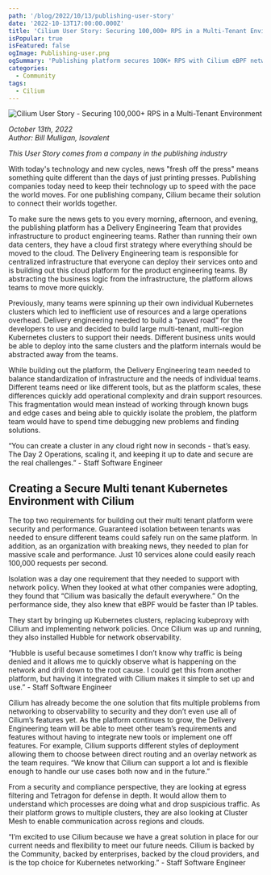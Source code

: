 ```yaml
---
path: '/blog/2022/10/13/publishing-user-story'
date: '2022-10-13T17:00:00.000Z'
title: 'Cilium User Story: Securing 100,000+ RPS in a Multi-Tenant Environment'
isPopular: true
isFeatured: false
ogImage: Publishing-user.png
ogSummary: 'Publishing platform secures 100K+ RPS with Cilium eBPF network policies, Hubble observability, and multi-tenant isolation in large Kubernetes clusters.'
categories:
  - Community
tags:
  - Cilium
---
```


![Cilium User Story - Securing 100,000+ RPS in a Multi-Tenant Environment](Publishing-user.png)

_October 13th, 2022_  
_Author: Bill Mulligan, Isovalent_

_This User Story comes from a company in the publishing industry_

With today's technology and new cycles, news "fresh off the press" means something quite different than the days of just printing presses. Publishing companies today need to keep their technology up to speed with the pace the world moves. For one publishing company, Cilium became their solution to connect their worlds together.

To make sure the news gets to you every morning, afternoon, and evening, the publishing platform has a Delivery Engineering Team that provides infrastructure to product engineering teams. Rather than running their own data centers, they have a cloud first strategy where everything should be moved to the cloud. The Delivery Engineering team is responsible for centralized infrastructure that everyone can deploy their services onto and is building out this cloud platform for the product engineering teams. By abstracting the business logic from the infrastructure, the platform allows teams to move more quickly.

Previously, many teams were spinning up their own individual Kubernetes clusters which led to inefficient use of resources and a large operations overhead. Delivery engineering needed to build a “paved road” for the developers to use and decided to build large multi-tenant, multi-region Kubernetes clusters to support their needs. Different business units would be able to deploy into the same clusters and the platform internals would be abstracted away from the teams.

While building out the platform, the Delivery Engineering team needed to balance standardization of infrastructure and the needs of individual teams. Different teams need or like different tools, but as the platform scales, these differences quickly add operational complexity and drain support resources. This fragmentation would mean instead of working through known bugs and edge cases and being able to quickly isolate the problem, the platform team would have to spend time debugging new problems and finding solutions.

“You can create a cluster in any cloud right now in seconds - that’s easy. The Day 2 Operations, scaling it, and keeping it up to date and secure are the real challenges.” - Staff Software Engineer

## Creating a Secure Multi tenant Kubernetes Environment with Cilium

The top two requirements for building out their multi tenant platform were security and performance. Guaranteed isolation between tenants was needed to ensure different teams could safely run on the same platform. In addition, as an organization with breaking news, they needed to plan for massive scale and performance. Just 10 services alone could easily reach 100,000 requests per second.

Isolation was a day one requirement that they needed to support with network policy. When they looked at what other companies were adopting, they found that “Cilium was basically the default everywhere.” On the performance side, they also knew that eBPF would be faster than IP tables.

They start by bringing up Kubernetes clusters, replacing kubeproxy with Cilium and implementing network policies. Once Cilium was up and running, they also installed Hubble for network observability.

“Hubble is useful because sometimes I don’t know why traffic is being denied and it allows me to quickly observe what is happening on the network and drill down to the root cause. I could get this from another platform, but having it integrated with Cilium makes it simple to set up and use.” - Staff Software Engineer

Cilium has already become the one solution that fits multiple problems from networking to observability to security and they don’t even use all of Cilium’s features yet. As the platform continues to grow, the Delivery Engineering team will be able to meet other team’s requirements and features without having to integrate new tools or implement one off features. For example, Cilium supports different styles of deployment allowing them to choose between direct routing and an overlay network as the team requires. “We know that Cilium can support a lot and is flexible enough to handle our use cases both now and in the future.”

From a security and compliance perspective, they are looking at egress filtering and Tetragon for defense in depth. It would allow them to understand which processes are doing what and drop suspicious traffic. As their platform grows to multiple clusters, they are also looking at Cluster Mesh to enable communication across regions and clouds.

“I’m excited to use Cilium because we have a great solution in place for our current needs and flexibility to meet our future needs. Cilium is backed by the Community, backed by enterprises, backed by the cloud providers, and is the top choice for Kubernetes networking.” - Staff Software Engineer

